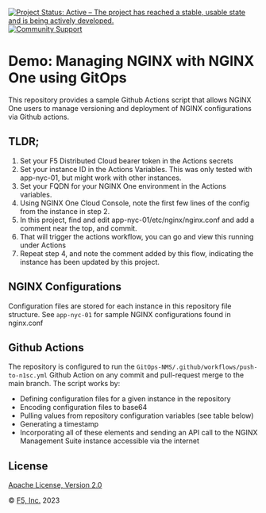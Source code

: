 [![Project Status: Active – The project has reached a stable, usable state and is being actively developed.](https://www.repostatus.org/badges/latest/active.svg)](https://www.repostatus.org/#active)
[![Community Support](https://badgen.net/badge/support/community/cyan?icon=awesome)](https://github.com/nginxinc/mtbChef/GitOps-NMS/blob/main/SUPPORT.md)
<!-- [![Commercial Support](https://badgen.net/badge/support/commercial/cyan?icon=awesome)](<Insert URL>) -->

# Demo: Managing NGINX with NGINX One using GitOps
This repository provides a sample Github Actions script that allows NGINX One users to manage versioning and deployment of NGINX configurations via Github actions.

## TLDR;
1. Set your F5 Distributed Cloud bearer token in the Actions secrets
2. Set your instance ID in the Actions Variables. This was only tested with app-nyc-01, but might work with other instances.
3. Set your FQDN for your NGINX One environment in the Actions variables. 
4. Using NGINX One Cloud Console, note the first few lines of the config from the instance in step 2.
5. In this project, find and edit app-nyc-01/etc/nginx/nginx.conf and add a comment near the top, and commit. 
6. That will trigger the actions workflow, you can go and view this running under Actions
7. Repeat step 4, and note the comment added by this flow, indicating the instance has been updated by this project.
   

## NGINX Configurations
Configuration files are stored for each instance in this repository file structure.  See ```app-nyc-01``` for sample NGINX configurations found in nginx.conf

## Github Actions
The repository is configured to run the ```GitOps-NMS/.github/workflows/push-to-n1sc.yml``` Github Action on any commit and pull-request merge to the main branch. The script works by:

- Defining configuration files for a given instance in the repository
- Encoding configuration files to base64
- Pulling values from repository configuration variables (see table below)
- Generating a timestamp
- Incorporating all of these elements and sending an API call to the NGINX Management Suite instance accessible via the internet

## License

[Apache License, Version 2.0](https://github.com/mtbChef/GitOps-NMS/blob/main/LICENSE)

&copy; [F5, Inc.](https://www.f5.com/) 2023
